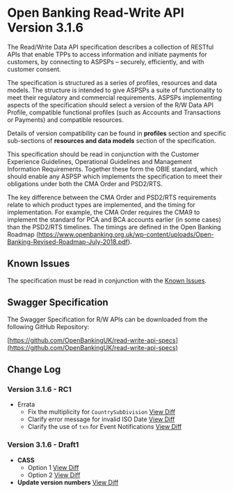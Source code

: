 # Open Banking Read-Write API Version 3.1.6

The Read/Write Data API specification describes a collection of RESTful APIs that enable TPPs to access information and initiate payments for customers, by connecting to ASPSPs – securely, efficiently, and with customer consent.

The specification is structured as a series of profiles, resources and data models. The structure is intended to give ASPSPs a suite of functionality to meet their regulatory and commercial requirements. ASPSPs implementing aspects of the specification should select a version of the R/W Data API Profile, compatible functional profiles (such as Accounts and Transactions or Payments) and compatible resources.

Details of version compatibility can be found in **profiles** section and specific sub-sections of **resources and data models** section of the specification.

This specification should be read in conjunction with the Customer Experience Guidelines, Operational Guidelines and Management Information Requirements. Together these form the OBIE standard, which should enable any ASPSP which implements the specification to meet their obligations under both the CMA Order and PSD2/RTS.

The key difference between the CMA Order and PSD2/RTS requirements relate to which product types are implemented, and the timing for implementation. For example, the CMA Order requires the CMA9 to implement the standard for PCA and BCA accounts earlier (in some cases) than the PSD2/RTS timelines. The timings are defined in the Open Banking Roadmap (https://www.openbanking.org.uk/wp-content/uploads/Open-Banking-Revised-Roadmap-July-2018.pdf).

## Known Issues

The specification must be read in conjunction with the [Known Issues](https://openbanking.atlassian.net/wiki/spaces/DZ/pages/47546479/Known+Specification+Issues).

## Swagger Specification

The Swagger Specification for R/W APIs can be downloaded from the following GitHub Repository:

[https://github.com/OpenBankingUK/read-write-api-specs](https://github.com/OpenBankingUK/read-write-api-specs)

## Change Log

### Version 3.1.6 - RC1
- Errata
  - Fix the multiplicity for `CountrySubDivision` [View Diff](https://github.com/OpenBankingUK/read-write-api-docs-pub/commit/3bdd9be8d204b0336f12a5c36158c803ec9270a4)
  - Clarify error message for invalid ISO Date [View Diff](https://github.com/OpenBankingUK/read-write-api-docs-pub/commit/aa5974ee9a6535eb2585f34329aef54ad58f0497)
  - Clarify the use of `txn` for Event Notifications [View Diff](https://github.com/OpenBankingUK/read-write-api-docs-pub/commit/aa5974ee9a6535eb2585f34329aef54ad58f0497)


### Version 3.1.6 - Draft1
- __CASS__
  - Option 1 [View Diff](https://github.com/OpenBankingUK/read-write-api-docs-pub/compare/0015144..a04ad5d)
  - Option 2 [View Diff](https://github.com/OpenBankingUK/read-write-api-docs-pub/commit/3f9cfb030f0cff9363cdc2a56eb098aa18c28caf)
- __Update version numbers__ [View Diff](https://github.com/OpenBankingUK/read-write-api-docs-pub/commit/00151446643b4747592e6b461d8dc54c920be36d)
